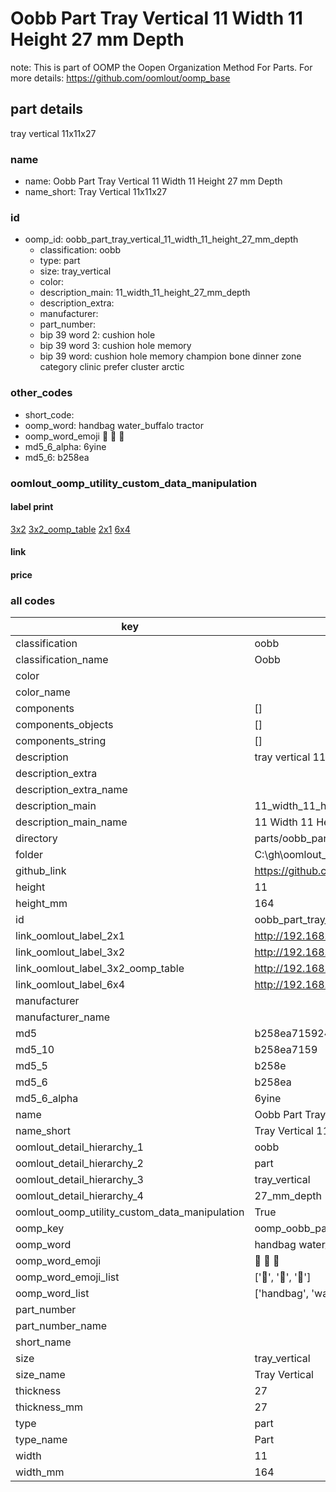 # Oobb Part Tray Vertical 11 Width 11 Height 27 mm Depth  

note: This is part of OOMP the Oopen Organization Method For Parts. For more details: https://github.com/oomlout/oomp_base

##  part details
  



tray vertical 11x11x27



### name
* name: Oobb Part Tray Vertical 11 Width 11 Height 27 mm Depth
* name_short: Tray Vertical 11x11x27 
### id
* oomp_id: oobb_part_tray_vertical_11_width_11_height_27_mm_depth
  * classification: oobb
  * type: part
  * size: tray_vertical
  * color: 
  * description_main: 11_width_11_height_27_mm_depth
  * description_extra: 
  * manufacturer: 
  * part_number: 
  * bip 39 word 2: cushion hole
  * bip 39 word 3: cushion hole memory
  * bip 39 word: cushion hole memory champion bone dinner zone category clinic prefer cluster arctic

### other_codes
* short_code: 
* oomp_word: handbag water_buffalo tractor
* oomp_word_emoji :handbag: :water_buffalo: :tractor:
* md5_6_alpha: 6yine
* md5_6: b258ea






### oomlout_oomp_utility_custom_data_manipulation
#### label print
[3x2](http://192.168.1.245:1112/?label=oomp%206yine)
[3x2_oomp_table](http://192.168.1.108:1112/?label=oomp%206yine)
[2x1](http://192.168.1.242:1112/?label=oomp%206yine)
[6x4](http://192.168.1.55:1112/?label=oomp%206yine)    

#### link

                              

#### price







### all codes 
| key | value |  
| --- | --- |  
| classification | oobb |  
| classification_name | Oobb |  
| color |  |  
| color_name |  |  
| components | [] |  
| components_objects | [] |  
| components_string | [] |  
| description | tray vertical 11x11x27 |  
| description_extra |  |  
| description_extra_name |  |  
| description_main | 11_width_11_height_27_mm_depth |  
| description_main_name | 11 Width 11 Height 27 mm Depth |  
| directory | parts/oobb_part_tray_vertical_11_width_11_height_27_mm_depth |  
| folder | C:\gh\oomlout_oobb_version_4_generated_parts\parts\oobb_part_tray_vertical_11_width_11_height_27_mm_depth |  
| github_link | https://github.com/oomlout/oomlout_oomp_part_src/tree/main/parts/oobb_part_tray_vertical_11_width_11_height_27_mm_depth |  
| height | 11 |  
| height_mm | 164 |  
| id | oobb_part_tray_vertical_11_width_11_height_27_mm_depth |  
| link_oomlout_label_2x1 | http://192.168.1.242:1112/?label=oomp%206yine |  
| link_oomlout_label_3x2 | http://192.168.1.245:1112/?label=oomp%206yine |  
| link_oomlout_label_3x2_oomp_table | http://192.168.1.108:1112/?label=oomp%206yine |  
| link_oomlout_label_6x4 | http://192.168.1.55:1112/?label=oomp%206yine |  
| manufacturer |  |  
| manufacturer_name |  |  
| md5 | b258ea7159243ff8f90ca26115db29b3 |  
| md5_10 | b258ea7159 |  
| md5_5 | b258e |  
| md5_6 | b258ea |  
| md5_6_alpha | 6yine |  
| name | Oobb Part Tray Vertical 11 Width 11 Height 27 mm Depth |  
| name_short | Tray Vertical 11x11x27  |  
| oomlout_detail_hierarchy_1 | oobb |  
| oomlout_detail_hierarchy_2 | part |  
| oomlout_detail_hierarchy_3 | tray_vertical |  
| oomlout_detail_hierarchy_4 | 27_mm_depth |  
| oomlout_oomp_utility_custom_data_manipulation | True |  
| oomp_key | oomp_oobb_part_tray_vertical_11_width_11_height_27_mm_depth |  
| oomp_word | handbag water_buffalo tractor |  
| oomp_word_emoji | :handbag: :water_buffalo: :tractor: |  
| oomp_word_emoji_list | [':handbag:', ':water_buffalo:', ':tractor:'] |  
| oomp_word_list | ['handbag', 'water_buffalo', 'tractor'] |  
| part_number |  |  
| part_number_name |  |  
| short_name |  |  
| size | tray_vertical |  
| size_name | Tray Vertical |  
| thickness | 27 |  
| thickness_mm | 27 |  
| type | part |  
| type_name | Part |  
| width | 11 |  
| width_mm | 164 |  
